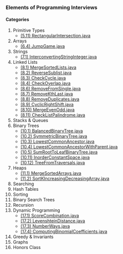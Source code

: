 ### Elements of Programming Interviews

#### Categories
1. Primitive Types
    * [(5.11) RectangularIntersection.java](./RectangularIntersection.java)
2. Arrays
    * [(6.4) JumpGame.java](./JumpGame.java)
3. Strings
    * [(7.1) InterconvertingStringInteger.java](./InterconvertingStringInteger.java)
4. Linked Lists
    * [(8.1) MergeSortedLists.java](./MergeSortedLists.java)
    * [(8.2) ReverseSublist.java](./ReverseSublist.java)
    * [(8.3) CheckCycle.java](./CheckCycle.java)
    * [(8.4) CheckOverlap.java](./CheckOverlap.java)
    * [(8.6) RemoveFromSingle.java](./RemoveFromSingle.java)
    * [(8.7) RemoveKthLast.java](./RemoveKthLast.java)
    * [(8.8) RemoveDuplicates.java](./RemoveDuplicates.java)
    * [(8.9) CyclicRightShift.java](./CyclicRightShift.java)
    * [(8.10) MergeEvenOdd.java](./MergeEvenOdd.java)
    * [(8.11) CheckListPalindrome.java](./CheckListPalindrome.java)
5. Stacks & Queues
6. Binary Trees
    * [(10.1) BalancedBinaryTree.java](./BalancedBinaryTree.java)
    * [(10.2) SymmetricBinaryTree.java](./SymmetricBinaryTree.java)
    * [(10.3) LowestCommonAncestor.java](./LowestCommonAncestor.java)
    * [(10.4) LowestCommonAncestorWithParent.java](./LowestCommonAncestorWithParent.java)
    * [(10.5) SumRootToLeafBinaryTree.java](./SumRootToLeafBinaryTree.java)
    * [(10.11) InorderConstantSpace.java](./InorderConstantSpace.java)
    * [(10.12) TreeFromTraversals.java](./TreeFromTraversals.java)
7. Heaps
    * [(11.1) MergeSortedArrays.java](./MergeSortedArrays.java)
    * [(11.2) SortKIncreasingDecreasingArray.java](./SortKIncreasingDecreasingArray.java)
8. Searching
9. Hash Tables
10. Sorting
11. Binary Search Trees
12. Recursion
13. Dynamic Programming
    * [(17.1) ScoreCombination.java](./ScoreCombination.java)
    * [(17.2) LevenshteinDistance.java](./LevenshteinDistance.java)
    * [(17.3) NumberWays.java](./NumberWays.java)
    * [(17.4) ComputingBinomialCoefficients.java](./ComputingBinomialCoefficients.java)
14. Greedy & Invariants
15. Graphs
16. Honors Class
